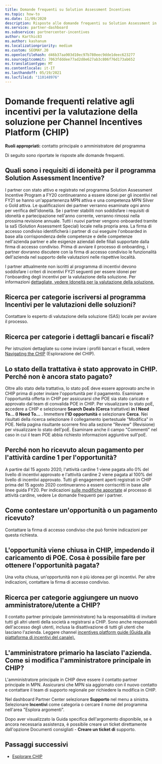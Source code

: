 ```yaml
---
title: Domande frequenti su Solution Assessment Incentives
ms.topic: how-to
ms.date: 11/09/2020
description: Risposte alle domande frequenti su Solution Assessment in Channel Incentives Platform (CHIP).
ms.service: partner-dashboard
ms.subservice: partnercenter-incentives
author: Karthic83
ms.author: kashanum
ms.localizationpriority: medium
ms.custom: SEOMAY.20
ms.openlocfilehash: d46b37aa903d10ec97b780eec9dde1deec623277
ms.sourcegitcommit: 7063fdddee77ad2d8e627ab3c806f76d173ab652
ms.translationtype: MT
ms.contentlocale: it-IT
ms.lasthandoff: 05/19/2021
ms.locfileid: "110148976"
---
```

# <a name="solution-assessment-incentives-faq-for-the-channel-incentives-platform-chip"></a>Domande frequenti relative agli incentivi per la valutazione della soluzione per Channel Incentives Platform (CHIP) 

**Ruoli appropriati:** contatto principale o amministratore del programma

Di seguito sono riportate le risposte alle domande frequenti.

## <a name="what-are-the-eligibility-requirements-for-the-solution-assessment-incentive-program"></a>Quali sono i requisiti di idoneità per il programma Solution Assessment Incentive?

I partner con stato attivo e registrato nel programma Solution Assessment Incentive Program a FY20 continueranno a essere idonei per gli incentivi nel FY21 se hanno un'appartenenza MPN attiva e una competenza MPN Silver o Gold attiva. Le qualificazioni dei partner verranno esaminate ogni anno per verifica dell'idoneità.  Se i partner stabiliti non soddisfare i requisiti di idoneità e partecipazione nell'anno corrente, verranno rimossi nella prossima revisione annuale.  Tutti i nuovi partner vengono onboarded tramite la saS (Solution Assessment Special) locale nella propria area.  La firma di accesso condiviso identificherà i partner di cui eseguire l'onboarded in base alla corrispondenza delle competenze e delle competenze nell'azienda partner e alle esigenze aziendali delle filiali supportate dalla firma di accesso condiviso.
Prima di avviare il processo di onboarding, i partner dovranno discutere con la firma di accesso condiviso le funzionalità dell'azienda nel supporto delle valutazioni nelle rispettive località. 

I partner attualmente non iscritti al programma di incentivi devono soddisfare i criteri di incentivi FY21 seguenti per essere idonei per l'onboarding degli incentivi per la valutazione della soluzione. Per informazioni [dettagliate, vedere Idoneità per la valutazione della soluzione.](chip-solutions-assessment-eligible.md)

## <a name="how-do-i-enroll-in-the-solution-assessments-incentive-program"></a>Ricerca per categorie iscriversi al programma Incentivi per le valutazioni delle soluzioni?

Contattare lo esperto di valutazione della soluzione (SAS) locale per avviare il processo.

## <a name="how-do-i-submit-my-bank-and-tax-details"></a>Ricerca per categorie i dettagli bancari e fiscali?

Per istruzioni dettagliate su come inviare i profili bancari e fiscali, vedere [Navigating the CHIP](chip-intro.md) (Esplorazione del CHIP).

## <a name="my-deal-status-has-been-approved-in-chip-why-hasnt-it-been-paid-yet"></a>Lo stato della trattativa è stato approvato in CHIP. Perché non è ancora stato pagato?

Oltre allo stato della trattativa, lo stato poE deve essere approvato anche in CHIP prima di poter inviare l'opportunità per il pagamento. Esaminare l'opportunità offerta in CHIP per assicurarsi che POE sia stato caricato e approvato dal team di convalida POE in CHIP. Per visualizzare lo stato poE, accedere a CHIP e selezionare **Search Deals (Cerca** trattative) **in I Need To... (I Need To...** . Immettere **l'ID opportunità** e selezionare **Cerca**. Nei risultati della ricerca selezionare il collegamento ipertestuale "Modifica" in POE. Nella pagina risultante scorrere fino alla sezione "Review" (Revisione) per visualizzare lo stato dell'poE. Esaminare anche il campo "Commenti" nel caso in cui il team POE abbia richiesto informazioni aggiuntive sull'poE.

## <a name="why-did-i-not-receive-any-payment-for-milestone-1-for-my-opportunity"></a>Perché non ho ricevuto alcun pagamento per l'attività cardine 1 per l'opportunità?

A partire dal 15 agosto 2020, l'attività cardine 1 viene pagata allo 0% del livello di incentivi approvato e l'attività cardine 2 viene pagata al 100% del livello di incentivi approvato. Tutti gli engagement aperti registrati in CHIP prima del 15 agosto 2020 continueranno a essere corriscritti in base alle linee guida FY20. Per indicazioni [sulle modifiche apportate](https://assetsprod.microsoft.com/solution-assessment-incentive-program-faq.pdf) al processo di attività cardine, vedere Le domande frequenti per i partner.

## <a name="how-to-i-dispute-an-opportunity-or-payment-i-received"></a>Come contestare un'opportunità o un pagamento ricevuto?

Contattare la firma di accesso condiviso che può fornire indicazioni per questa richiesta.

## <a name="the-opportunity-is-closed-in-chip-which-is-preventing-me-from-uploading-poe-what-can-i-do-to-get-the-opportunity-paid"></a>L'opportunità viene chiusa in CHIP, impedendo il caricamento di POE. Cosa è possibile fare per ottenere l'opportunità pagata?

Una volta chiusa, un'opportunità non è più idonea per gli incentivi. Per altre indicazioni, contattare la firma di accesso condiviso.

## <a name="how-do-i-add-a-new-adminuser-to-chip"></a>Ricerca per categorie aggiungere un nuovo amministratore/utente a CHIP?

Il contatto partner principale (amministratore) ha la responsabilità di invitare tutti gli altri utenti della società a registrarsi a CHIP. Sono anche responsabili dell'accesso degli utenti, inclusa la disattivazione di tutti gli utenti che lasciano l'azienda. Leggere channel [incentives platform guide (Guida alla piattaforma di incentivi del canale).](chip-intro.md)

## <a name="the-primary-admin-has-left-our-company-how-do-we-change-my-primary-admin-in-chip"></a>L'amministratore primario ha lasciato l'azienda. Come si modifica l'amministratore principale in CHIP?

L'amministratore principale in CHIP deve essere il contatto partner principale in MPN. Assicurarsi che MPN sia aggiornato con il nuovo contatto e contattare il team di supporto regionale per richiedere la modifica in CHIP.

Nel dashboard Partner Center selezionare **Supporto** nel menu a sinistra. Selezionare **Incentivi** come categoria o cercare il nome del programma nell'area "Esplora argomenti".

Dopo aver visualizzato la Guida specifica dell'argomento disponibile, se è ancora necessaria assistenza, è possibile creare un ticket direttamente dall'opzione Documenti consigliati - **Creare un ticket di** supporto.

## <a name="next-steps"></a>Passaggi successivi

- [Esplorare CHIP](chip-intro.md)
